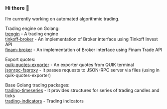 ### Hi there 👋 

I’m currently working on automated algorithmic trading. 

Trading engine on Golang:\
[trengin](https://github.com/evsamsonov/trengin) - A trading engine\
[tinkoff-broker](https://github.com/evsamsonov/tinkoff-broker) - An implementation of Broker interface using Tinkoff Invest API\
[finam-broker](https://github.com/evsamsonov/finam-broker) - An implementation of Broker interface using Finam Trade API 

Export quotes:\
[quik-quotes-exporter](https://github.com/evsamsonov/quik-quotes-exporter) - An exporter quotes from QUIK terminal\
[jsonrpc-fsproxy](https://github.com/evsamsonov/jsonrpc-fsproxy) - It passes requests to JSON-RPC server via files (using in quik-quotes-exporter)

Base Golang trading packages:\
[trading-timeseries](https://github.com/evsamsonov/trading-timeseries) - It provides structures for series of trading candles and ticks\
[trading-indicators](https://github.com/evsamsonov/trading-indicators) - Trading indicators

<!--
**evsamsonov/evsamsonov** is a ✨ _special_ ✨ repository because its `README.md` (this file) appears on your GitHub profile.

Here are some ideas to get you started:

- 🔭 I’m currently working on ...
- 🌱 I’m currently learning ...
- 👯 I’m looking to collaborate on ...
- 🤔 I’m looking for help with ...
- 💬 Ask me about ...
- 📫 How to reach me: ...
- 😄 Pronouns: ...
- ⚡ Fun fact: ...
-->
